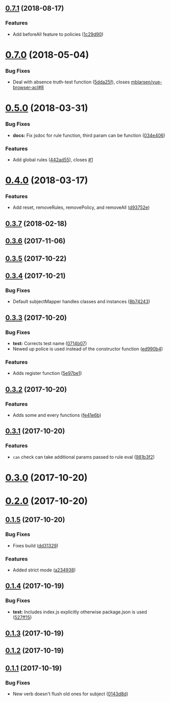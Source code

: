 ## [0.7.1](https://github.com/mblarsen/browser-acl/compare/v0.7.0...v0.7.1) (2018-08-17)


### Features

* Add beforeAll feature to policies ([1c29d90](https://github.com/mblarsen/browser-acl/commit/1c29d90))



# [0.7.0](https://github.com/mblarsen/browser-acl/compare/v0.5.0...v0.7.0) (2018-05-04)


### Bug Fixes

* Deal with absence truth-test function ([5dda25f](https://github.com/mblarsen/browser-acl/commit/5dda25f)), closes [mblarsen/vue-browser-acl#8](https://github.com/mblarsen/vue-browser-acl/issues/8)



# [0.5.0](https://github.com/mblarsen/browser-acl/compare/v0.4.0...v0.5.0) (2018-03-31)


### Bug Fixes

* **docs:** Fix jsdoc for rule function, third param can be function ([034e406](https://github.com/mblarsen/browser-acl/commit/034e406))


### Features

* Add global rules ([442ad55](https://github.com/mblarsen/browser-acl/commit/442ad55)), closes [#1](https://github.com/mblarsen/browser-acl/issues/1)



# [0.4.0](https://github.com/mblarsen/browser-acl/compare/v0.3.7...v0.4.0) (2018-03-17)


### Features

* Add reset, removeRules, removePolicy, and removeAll ([d93752e](https://github.com/mblarsen/browser-acl/commit/d93752e))



## [0.3.7](https://github.com/mblarsen/browser-acl/compare/v0.3.6...v0.3.7) (2018-02-18)



## [0.3.6](https://github.com/mblarsen/browser-acl/compare/v0.3.5...v0.3.6) (2017-11-06)



## [0.3.5](https://github.com/mblarsen/browser-acl/compare/v0.3.4...v0.3.5) (2017-10-22)



## [0.3.4](https://github.com/mblarsen/browser-acl/compare/v0.3.3...v0.3.4) (2017-10-21)


### Bug Fixes

* Default subjectMapper handles classes and instances ([8b74243](https://github.com/mblarsen/browser-acl/commit/8b74243))



## [0.3.3](https://github.com/mblarsen/browser-acl/compare/v0.3.2...v0.3.3) (2017-10-20)


### Bug Fixes

* **test:** Corrects test name ([0714b07](https://github.com/mblarsen/browser-acl/commit/0714b07))
* Newed up police is used instead of the constructor function ([ed990b4](https://github.com/mblarsen/browser-acl/commit/ed990b4))


### Features

* Adds register function ([5e97be1](https://github.com/mblarsen/browser-acl/commit/5e97be1))



## [0.3.2](https://github.com/mblarsen/browser-acl/compare/v0.3.1...v0.3.2) (2017-10-20)


### Features

* Adds some and every functions ([fe41e6b](https://github.com/mblarsen/browser-acl/commit/fe41e6b))



## [0.3.1](https://github.com/mblarsen/browser-acl/compare/v0.3.0...v0.3.1) (2017-10-20)


### Features

* `can` check can take additional params passed to rule eval ([981b3f2](https://github.com/mblarsen/browser-acl/commit/981b3f2))



# [0.3.0](https://github.com/mblarsen/browser-acl/compare/v0.2.0...v0.3.0) (2017-10-20)



# [0.2.0](https://github.com/mblarsen/browser-acl/compare/v0.1.5...v0.2.0) (2017-10-20)



## [0.1.5](https://github.com/mblarsen/browser-acl/compare/v0.1.4...v0.1.5) (2017-10-20)


### Bug Fixes

* Fixes build ([dd31329](https://github.com/mblarsen/browser-acl/commit/dd31329))


### Features

* Added strict mode ([a234938](https://github.com/mblarsen/browser-acl/commit/a234938))



## [0.1.4](https://github.com/mblarsen/browser-acl/compare/v0.1.3...v0.1.4) (2017-10-19)


### Bug Fixes

* **test:** Includes index.js explicitly otherwise package.json is used ([527ff15](https://github.com/mblarsen/browser-acl/commit/527ff15))



## [0.1.3](https://github.com/mblarsen/browser-acl/compare/v0.1.2...v0.1.3) (2017-10-19)



## [0.1.2](https://github.com/mblarsen/browser-acl/compare/v0.1.1...v0.1.2) (2017-10-19)



## [0.1.1](https://github.com/mblarsen/browser-acl/compare/0143d8d...v0.1.1) (2017-10-19)


### Bug Fixes

* New verb doesn't flush old ones for subject ([0143d8d](https://github.com/mblarsen/browser-acl/commit/0143d8d))



